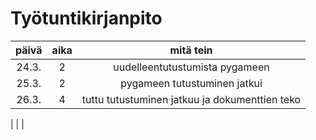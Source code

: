 # Työtuntikirjanpito

| päivä | aika  | mitä tein	|
|:-----:|:----: | :----------:	|
|24.3.	| 2	| uudelleentutustumista pygameen
|25.3.	| 2	| pygameen tutustuminen jatkui
|26.3.	| 4	| tuttu tutustuminen jatkuu ja dokumenttien teko
|
|
|
